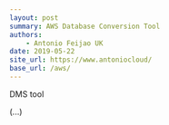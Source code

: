 ```yaml
---
layout: post
summary: AWS Database Conversion Tool
authors:
    - Antonio Feijao UK
date: 2019-05-22
site_url: https://www.antoniocloud/
base_url: /aws/
---
```


DMS tool

(...)


